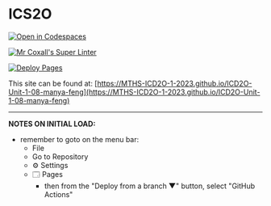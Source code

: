# ICS2O

[![Open in Codespaces](https://classroom.github.com/assets/launch-codespace-7f7980b617ed060a017424585567c406b6ee15c891e84e1186181d67ecf80aa0.svg)](https://classroom.github.com/open-in-codespaces?assignment_repo_id=14155995)

[![Mr Coxall's Super Linter](https://github.com/MTHS-ICD2O-1-2023/ICD2O-Unit-1-08-manya-feng/workflows/Mr%20Coxall's%20Super%20Linter/badge.svg)](https://github.com/MTHS-ICD2O-1-2023/ICD2O-Unit-1-08-manya-feng/actions)

[![Deploy Pages](https://github.com/MTHS-ICD2O-1-2023/ICD2O-Unit-1-08-manya-feng/workflows/Deploy%20Pages/badge.svg)](https://github.com/MTHS-ICD2O-1-2023/ICD2O-Unit-1-08-manya-feng/actions)

This site can be found at: [https://MTHS-ICD2O-1-2023.github.io/ICD2O-Unit-1-08-manya-feng](https://MTHS-ICD2O-1-2023.github.io/ICD2O-Unit-1-08-manya-feng)

---

**NOTES ON INITIAL LOAD:**
- remember to goto on the menu bar:
  - File
  - Go to Repository
  - ⚙ Settings
  - 🗔 Pages
    - then from the "Deploy from a branch ▼" button, select "GitHub Actions"
